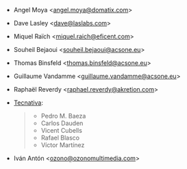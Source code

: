 - Angel Moya \<<angel.moya@domatix.com>\>

- Dave Lasley \<<dave@laslabs.com>\>

- Miquel Raïch \<<miquel.raich@eficent.com>\>

- Souheil Bejaoui \<<souheil.bejaoui@acsone.eu>\>

- Thomas Binsfeld \<<thomas.binsfeld@acsone.eu>\>

- Guillaume Vandamme \<<guillaume.vandamme@acsone.eu>\>

- Raphaël Reverdy \<<raphael.reverdy@akretion.com>\>

- [Tecnativa](https://www.tecnativa.com):

  > - Pedro M. Baeza
  > - Carlos Dauden
  > - Vicent Cubells
  > - Rafael Blasco
  > - Víctor Martínez

- Iván Antón \<<ozono@ozonomultimedia.com>\>
